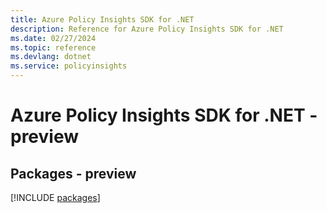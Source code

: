 ```yaml
---
title: Azure Policy Insights SDK for .NET
description: Reference for Azure Policy Insights SDK for .NET
ms.date: 02/27/2024
ms.topic: reference
ms.devlang: dotnet
ms.service: policyinsights
---
```

# Azure Policy Insights SDK for .NET - preview
## Packages - preview
[!INCLUDE [packages](policy-insights-index.md)]